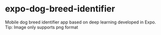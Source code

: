 # expo-dog-breed-identifier

Mobile dog breed identifier app based on deep learning developed in Expo. Tip: Image only supports png format
